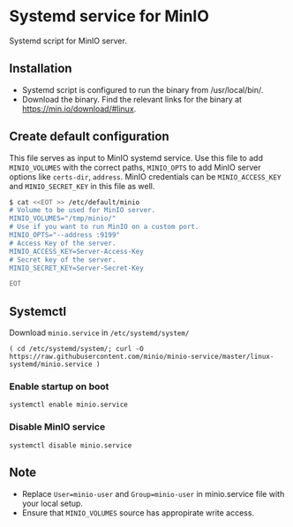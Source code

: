 # Systemd service for MinIO

Systemd script for MinIO server.

## Installation

- Systemd script is configured to run the binary from /usr/local/bin/.
- Download the binary. Find the relevant links for the binary at https://min.io/download/#linux.

## Create default configuration

This file serves as input to MinIO systemd service. Use this file to add `MINIO_VOLUMES` with the correct paths, `MINIO_OPTS` to add MinIO server options like `certs-dir`, `address`. MinIO credentials can be `MINIO_ACCESS_KEY` and `MINIO_SECRET_KEY` in this file as well.

```sh
$ cat <<EOT >> /etc/default/minio
# Volume to be used for MinIO server.
MINIO_VOLUMES="/tmp/minio/"
# Use if you want to run MinIO on a custom port.
MINIO_OPTS="--address :9199"
# Access Key of the server.
MINIO_ACCESS_KEY=Server-Access-Key
# Secret key of the server.
MINIO_SECRET_KEY=Server-Secret-Key

EOT
```

## Systemctl

Download `minio.service` in  `/etc/systemd/system/`
```
( cd /etc/systemd/system/; curl -O https://raw.githubusercontent.com/minio/minio-service/master/linux-systemd/minio.service )
```

### Enable startup on boot
```
systemctl enable minio.service
```

### Disable MinIO service
```
systemctl disable minio.service
```

## Note

- Replace ``User=minio-user`` and ``Group=minio-user`` in minio.service file with your local setup.
- Ensure that ``MINIO_VOLUMES`` source has appropirate write access.

